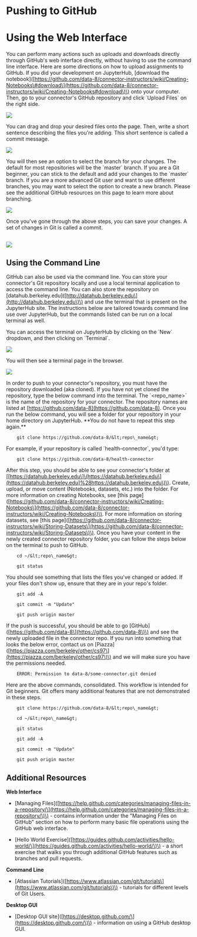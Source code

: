 # Pushing to GitHub

# Using the Web Interface

You can perform many actions such as uploads and downloads directly through GitHub's web interface directly, without having to use the command line interface. Here are some directions on how to upload assignments to GitHub. If you did your development on JupyterHub, \[download the notebook\]\([https://github.com/data-8/connector-instructors/wiki/Creating-Notebooks\#download\](https://github.com/data-8/connector-instructors/wiki/Creating-Notebooks#download\)\) onto your computer. Then, go to your connector's GitHub repository and click \`Upload Files\` on the right side.

![](https://cloud.githubusercontent.com/assets/8205702/23319695/89fa6484-fa8c-11e6-9d36-6b6782e2c383.png)

You can drag and drop your desired files onto the page. Then, write a short sentence describing the files you're adding. This short sentence is called a commit message.

![](https://cloud.githubusercontent.com/assets/8205702/23319707/9a4d26b4-fa8c-11e6-91e7-72eeef8bce86.png)

You will then see an option to select the branch for your changes. The default for most repositories will be the \`master\` branch. If you are a Git beginner, you can stick to the default and add your changes to the \`master\` branch. If you are a more advanced Git user and want to use different branches, you may want to select the option to create a new branch. Please see the additional GitHub resources on this page to learn more about branching.

![](https://cloud.githubusercontent.com/assets/8205702/23319711/9cf7b2da-fa8c-11e6-818e-c231b29a5040.png)

Once you've gone through the above steps, you can save your changes. A set of changes in Git is called a commit.

## ![](https://cloud.githubusercontent.com/assets/8205702/23319717/9f1fb81e-fa8c-11e6-86ae-074f2c11e9f5.png)

## Using the Command Line

GitHub can also be used via the command line. You can store your connector's Git repository locally and use a local terminal application to access the command line. You can also store the repository on \[datahub.berkeley.edu\]\([http://datahub.berkeley.edu\](http://datahub.berkeley.edu\)\) and use the terminal that is present on the JupyterHub site. The instructions below are tailored towards command line use over JupyterHub, but the commands listed can be run on a local terminal as well.

You can access the terminal on JupyterHub by clicking on the \`New\` dropdown, and then clicking on \`Terminal\`.

![](https://cloud.githubusercontent.com/assets/8205702/23319236/9ca1a018-fa8a-11e6-8c3d-e5d084317ccc.png)

You will then see a terminal page in the browser.

![](https://cloud.githubusercontent.com/assets/8205702/23321085/a981a654-fa92-11e6-98e2-f64bf92600bc.png)

In order to push to your connector's repository, you must have the repository downloaded \(aka cloned\). If you have not yet cloned the repository, type the below command into the terminal. The \`&lt;repo\_name&gt;\` is the name of the repository for your connector. The repository names are listed at [https://github.com/data-8](https://github.com/data-8). Once you run the below command, you will see a folder for your repository in your home directory on JupyterHub. \*\*You do not have to repeat this step again.\*\*

```
    git clone https://github.com/data-8/&lt;repo\_name&gt;
```

For example, if your repository is called \`health-connector\`, you'd type:

```
    git clone https://github.com/data-8/health-connector
```

After this step, you should be able to see your connector's folder at \[[https://datahub.berkeley.edu\]\(https://datahub.berkeley.edu\](https://datahub.berkeley.edu]%28https://datahub.berkeley.edu\)\). Create, upload, or move content \(Notebooks, datasets, etc.\) into the folder. For more information on creating Notebooks, see \[this page\]\([https://github.com/data-8/connector-instructors/wiki/Creating-Notebooks\](https://github.com/data-8/connector-instructors/wiki/Creating-Notebooks\)\). For more information on storing datasets, see \[this page\]\([https://github.com/data-8/connector-instructors/wiki/Storing-Datasets\](https://github.com/data-8/connector-instructors/wiki/Storing-Datasets\)\). Once you have your content in the newly created connector repository folder, you can follow the steps below on the terminal to push to GitHub.

```
    cd ~/&lt;repo\_name&gt;

    git status
```

You should see something that lists the files you've changed or added. If your files don't show up, ensure that they are in your repo's folder.

```
    git add -A

    git commit -m "Update"

    git push origin master
```

If the push is successful, you should be able to go \[GitHub\]\([https://github.com/data-8\](https://github.com/data-8\)\) and see the newly uploaded file in the connector repo. If you run into something that looks the below error, contact us on \[Piazza\]\([https://piazza.com/berkeley/other/cs97\](https://piazza.com/berkeley/other/cs97\)\) and we will make sure you have the permissions needed.

```
    ERROR: Permission to data-8/some-connector.git denied
```

Here are the above commands, consolidated. This workflow is intended for Git beginners. Git offers many additional features that are not demonstrated in these steps.

```
    git clone https://github.com/data-8/&lt;repo\_name&gt;

    cd ~/&lt;repo\_name&gt;

    git status

    git add -A

    git commit -m "Update"

    git push origin master
```

## Additional Resources

**Web Interface**

* \[Managing Files\]\([https://help.github.com/categories/managing-files-in-a-repository/\](https://help.github.com/categories/managing-files-in-a-repository/\)\) - contains information under the "Managing Files on GitHub" section on how to perform many basic file operations using the GitHub web interface.

* \[Hello World Exercise\]\([https://guides.github.com/activities/hello-world/\](https://guides.github.com/activities/hello-world/\)\) - a short exercise that walks you through additional GitHub features such as branches and pull requests.

**Command Line**

* \[Atlassian Tutorials\]\([https://www.atlassian.com/git/tutorials\](https://www.atlassian.com/git/tutorials\)\) - tutorials for different levels of Git Users.

**Desktop GUI**

* \[Desktop GUI site\]\([https://desktop.github.com/\](https://desktop.github.com/\)\) - information on using a GitHub desktop GUI.



